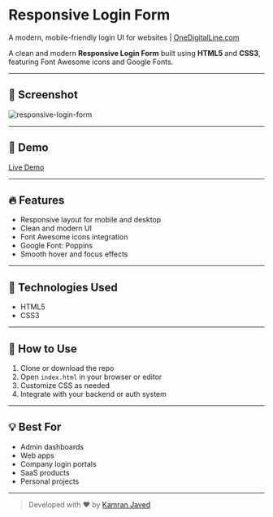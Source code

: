 # Responsive Login Form
A modern, mobile-friendly login UI for websites | [OneDigitalLine.com](https://onedigitalline.com)

A clean and modern **Responsive Login Form** built using **HTML5** and **CSS3**, featuring Font Awesome icons and Google Fonts.

---

## 📸 Screenshot
![responsive-login-form](https://github.com/user-attachments/assets/8f71cb29-a2b2-450d-aca0-2598ff5764fc)

---

## 🚀 Demo
[Live Demo](https://projects.kamranjaved.com/mini-projects/responsive-login-form)

---

## 🔥 Features
- Responsive layout for mobile and desktop
- Clean and modern UI
- Font Awesome icons integration
- Google Font: Poppins
- Smooth hover and focus effects

---

## 🧰 Technologies Used
- HTML5
- CSS3

---

## 📂 How to Use
1. Clone or download the repo
2. Open `index.html` in your browser or editor
3. Customize CSS as needed
4. Integrate with your backend or auth system

---

## 💡 Best For
- Admin dashboards
- Web apps
- Company login portals
- SaaS products
- Personal projects

---

> Developed with ❤️ by [Kamran Javed](https://kamranjaved.com)
